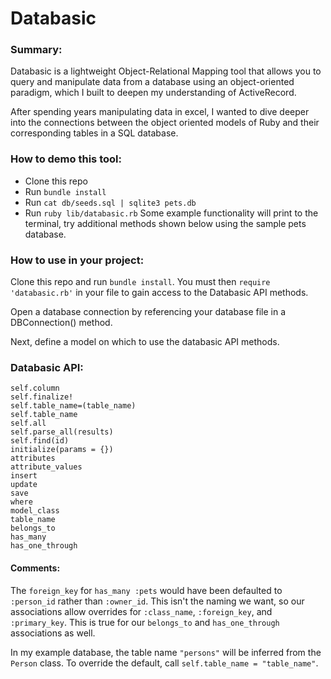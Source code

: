 # Databasic

### Summary:

Databasic is a lightweight Object-Relational Mapping tool that allows you to query and manipulate data from a database using an object-oriented paradigm, which I built to deepen my understanding of ActiveRecord.  

After spending years manipulating data in excel, I wanted to dive deeper into the connections between the object oriented models of Ruby and their corresponding tables in a SQL database.


### How to demo this tool:
* Clone this repo
* Run `bundle install`
* Run `cat db/seeds.sql | sqlite3 pets.db`
* Run `ruby lib/databasic.rb`
Some example functionality will print to the terminal, try additional methods shown below using the sample pets database.


### How to use in your project:
Clone this repo and run `bundle install`. You must then `require 'databasic.rb'` in your file to gain access to the Databasic API methods. 

Open a database connection by referencing your database file in a DBConnection() method.

Next, define a model on which to use the databasic API methods.


### Databasic API:

`self.column`  
`self.finalize!`  
`self.table_name=(table_name)`  
`self.table_name`  
`self.all`  
`self.parse_all(results)`  
`self.find(id)`  
`initialize(params = {})`  
`attributes`  
`attribute_values`  
`insert`  
`update`  
`save`  
`where`  
`model_class`  
`table_name`  
`belongs_to`  
`has_many`  
`has_one_through`

#### Comments:

The `foreign_key` for `has_many :pets` would have been defaulted to `:person_id` rather than `:owner_id`. This isn't the naming we want, so our associations allow overrides for `:class_name`, `:foreign_key`, and `:primary_key`. This is true for our `belongs_to` and `has_one_through` associations as well.

In my example database, the table name `"persons"` will be inferred from the `Person` class. To override the default, call `self.table_name = "table_name"`.
